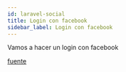 ```yaml
---
id: laravel-social
title: Login con facebook
sidebar_label: Login con facebook
---
```


Vamos a hacer un login con facebook

[fuente](https://www.codermen.com/blog/66/laravel-5-7-facebook-login-tutorial-step-by-step)

